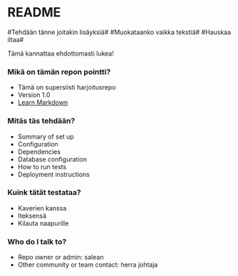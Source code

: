 # README #
#Tehdään tänne joitakin lisäyksiä#
#Muokataanko vaikka tekstiä#
#Hauskaa iltaa#

Tämä kannattaa ehdottomasti lukea!

### Mikä on tämän repon pointti? ###

* Tämä on supersiisti harjoitusrepo
* Version 1.0
* [Learn Markdown](https://bitbucket.org/tutorials/markdowndemo)

### Mitäs täs tehdään? ###

* Summary of set up
* Configuration
* Dependencies
* Database configuration
* How to run tests
* Deployment instructions

### Kuink tätät testataa? ###

* Kaverien kanssa 
* Iteksensä
* Kilauta naapurille

### Who do I talk to? ###

* Repo owner or admin: salean
* Other community or team contact: herra johtaja
